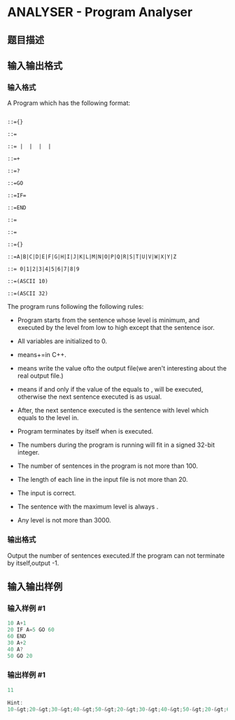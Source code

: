 # ANALYSER - Program Analyser

## 题目描述

## 输入输出格式

### 输入格式

A Program which has the following format:

```

::={}

::=

::= |  |  |  | 

::=+

::=?

::=GO

::=IF=

::=END

::=

::=

::={}

::=A|B|C|D|E|F|G|H|I|J|K|L|M|N|O|P|Q|R|S|T|U|V|W|X|Y|Z

::= 0|1|2|3|4|5|6|7|8|9

::=(ASCII 10)

::=(ASCII 32)

```

The program runs following the following rules:

- Program starts from the sentence whose level is minimum, and executed by the level from low to high except that the sentence isor.

- All variables are initialized to 0.

- means+=in C++.

- means write the value ofto the output file(we aren't interesting about the real output file.)

- means if and only if the value of the  equals to ,  will be executed, otherwise the next sentence executed is as usual.

- After, the next sentence executed is the sentence with level which equals to the level in.

- Program terminates by itself when  is executed.

- The numbers during the program is running will fit in a signed 32-bit integer.

- The number of sentences in the program is not more than 100.

- The length of each line in the input file is not more than 20.

- The input is correct.

- The sentence with the maximum level is always .

- Any level is not more than 3000.

### 输出格式

Output the number of sentences executed.If the program can not terminate by itself,output -1.

## 输入输出样例

### 输入样例 #1

```cpp
10 A+1
20 IF A=5 GO 60
60 END
30 A+2
40 A?
50 GO 20
```


### 输出样例 #1

```cpp
11

Hint:
10-&gt;20-&gt;30-&gt;40-&gt;50-&gt;20-&gt;30-&gt;40-&gt;50-&gt;20-&gt;60
```


